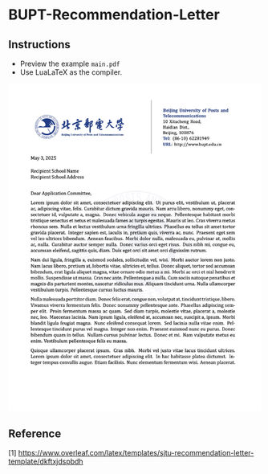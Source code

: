 # BUPT-Recommendation-Letter

## Instructions
- Preview the example `main.pdf`
- Use LuaLaTeX as the compiler.
<p align="center">
<img src="assets/page1.jpg">
</p>

## Reference
[1] https://www.overleaf.com/latex/templates/sjtu-recommendation-letter-template/dkftxjdspbdh

